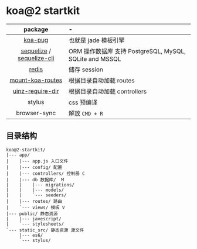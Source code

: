 # koa@2 startkit

| package | - |
|:-:|:-|
| [koa-pug](https://github.com/chrisyip/koa-pug) | 也就是 jade 模板引擎 |
| [sequelize](http://docs.sequelizejs.com/en/latest/) / [sequelize-cli](https://github.com/sequelize/cli) | ORM 操作数据库 支持 PostgreSQL, MySQL, SQLite and MSSQL |
| [redis](http://redis.io/) | 储存 session |
| [mount-koa-routes](https://github.com/moajs/mount-koa-routes) | 根据目录自动加载 routes |
| [uinz-require-dir](https://github.com/uinz/uinz-require-dir) | 根据目录自动加载 controllers |
| stylus | css 预编译|
| browser-sync | 解放 `CMD + R` |

## 目录结构
```
koa@2-startkit/
|--- app/
|    |--- app.js 入口文件
|    |--- config/ 配置
|    |--- controllers/ 控制器 C
|    |--- db 数据库/  M
|    |    |--- migrations/
|    |    |--- models/
|    |    `--- seeders/
|    |--- routes/ 路由
|    `--- views/ 模板 V
|--- public/ 静态资源
|    |--- javescript/
|    `--- stylesheets/
`--- static_src/ 静态资源 源文件
     |--- es6/
     `--- stylus/
```